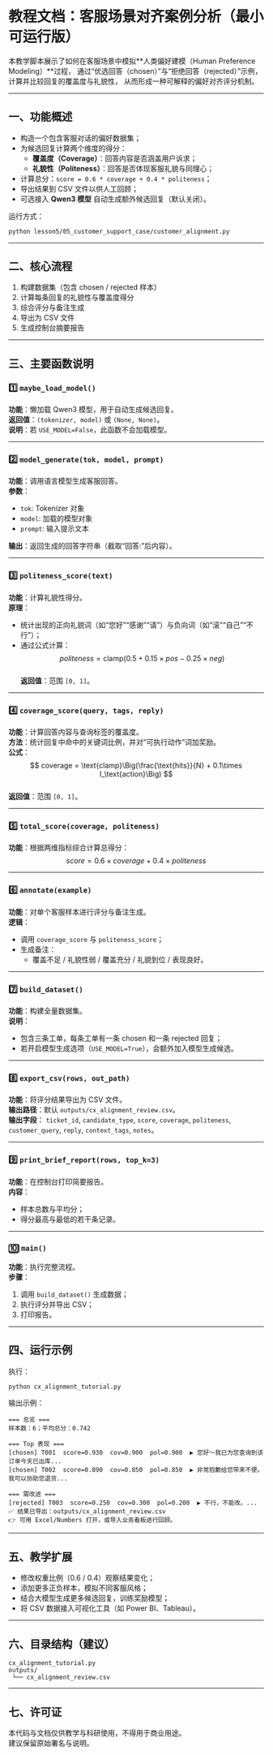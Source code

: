 
# 教程文档：客服场景对齐案例分析（最小可运行版）

本教学脚本展示了如何在客服场景中模拟**人类偏好建模（Human Preference Modeling）**过程，
通过“优选回答（chosen）”与“拒绝回答（rejected）”示例，计算并比较回复的覆盖度与礼貌性，
从而形成一种可解释的偏好对齐评分机制。

---

## 一、功能概述

- 构造一个包含客服对话的偏好数据集；
- 为候选回复计算两个维度的得分：
  - **覆盖度（Coverage）**：回答内容是否涵盖用户诉求；
  - **礼貌性（Politeness）**：回答是否体现客服礼貌与同理心；
- 计算总分：`score = 0.6 * coverage + 0.4 * politeness`；
- 导出结果到 CSV 文件以供人工回顾；
- 可选接入 **Qwen3 模型** 自动生成额外候选回复（默认关闭）。

运行方式：
```bash
python lesson5/05_customer_support_case/customer_alignment.py
```

---

## 二、核心流程

1. 构建数据集（包含 chosen / rejected 样本）
2. 计算每条回复的礼貌性与覆盖度得分
3. 综合评分与备注生成
4. 导出为 CSV 文件
5. 生成控制台摘要报告

---

## 三、主要函数说明

### 1️⃣ `maybe_load_model()`
**功能**：懒加载 Qwen3 模型，用于自动生成候选回复。  
**返回值**：`(tokenizer, model)` 或 `(None, None)`。  
**说明**：若 `USE_MODEL=False`，此函数不会加载模型。

---

### 2️⃣ `model_generate(tok, model, prompt)`
**功能**：调用语言模型生成客服回答。  
**参数**：
- `tok`: Tokenizer 对象  
- `model`: 加载的模型对象  
- `prompt`: 输入提示文本  

**输出**：返回生成的回答字符串（截取“回答:”后内容）。

---

### 3️⃣ `politeness_score(text)`
**功能**：计算礼貌性得分。  
**原理**：
- 统计出现的正向礼貌词（如“您好”“感谢”“请”）与负向词（如“滚”“自己”“不行”）；  
- 通过公式计算：  
  $$
  politeness = \text{clamp}(0.5 + 0.15 \times pos - 0.25 \times neg)
  $$  
**返回值**：范围 `[0, 1]`。

---

### 4️⃣ `coverage_score(query, tags, reply)`
**功能**：计算回答内容与查询标签的覆盖度。  
**方法**：统计回复中命中的关键词比例，并对“可执行动作”词加奖励。  
**公式**：  
  $$
  coverage = \text{clamp}\Big(\frac{\text{hits}}{N} + 0.1\times I_\text{action}\Big)
  $$  
**返回值**：范围 `[0, 1]`。

---

### 5️⃣ `total_score(coverage, politeness)`
**功能**：根据两维指标综合计算总得分：  
  $$
  score = 0.6 \times coverage + 0.4 \times politeness
  $$

---

### 6️⃣ `annotate(example)`
**功能**：对单个客服样本进行评分与备注生成。  
**逻辑**：
- 调用 `coverage_score` 与 `politeness_score`；  
- 生成备注：
  - 覆盖不足 / 礼貌性弱 / 覆盖充分 / 礼貌到位 / 表现良好。

---

### 7️⃣ `build_dataset()`
**功能**：构建全量数据集。  
**说明**：
- 包含三条工单，每条工单有一条 chosen 和一条 rejected 回复；  
- 若开启模型生成选项（`USE_MODEL=True`），会额外加入模型生成候选。

---

### 8️⃣ `export_csv(rows, out_path)`
**功能**：将评分结果导出为 CSV 文件。  
**输出路径**：默认 `outputs/cx_alignment_review.csv`。  
**输出字段**：
`ticket_id`, `candidate_type`, `score`, `coverage`, `politeness`, `customer_query`, `reply`, `context_tags`, `notes`。

---

### 9️⃣ `print_brief_report(rows, top_k=3)`
**功能**：在控制台打印简要报告。  
**内容**：
- 样本总数与平均分；  
- 得分最高与最低的若干条记录。

---

### 🔟 `main()`
**功能**：执行完整流程。  
**步骤**：
1. 调用 `build_dataset()` 生成数据；  
2. 执行评分并导出 CSV；  
3. 打印报告。

---

## 四、运行示例

执行：
```bash
python cx_alignment_tutorial.py
```

输出示例：
```
=== 总览 ===
样本数：6；平均总分：0.742

=== Top 表现 ===
[chosen] T001  score=0.930  cov=0.900  pol=0.900  ▶ 您好～我已为您查询到该订单今天已出库...
[chosen] T002  score=0.890  cov=0.850  pol=0.850  ▶ 非常抱歉给您带来不便。我可以协助您退货...

=== 需改进 ===
[rejected] T003  score=0.250  cov=0.300  pol=0.200  ▶ 不行，不能改。...
✅ 结果已导出：outputs/cx_alignment_review.csv
👉 可用 Excel/Numbers 打开，或导入业务看板进行回顾。
```

---

## 五、教学扩展

- 修改权重比例（0.6 / 0.4）观察结果变化；  
- 添加更多正负样本，模拟不同客服风格；  
- 结合大模型生成更多候选回复，训练奖励模型；  
- 将 CSV 数据接入可视化工具（如 Power BI、Tableau）。

---

## 六、目录结构（建议）

```
cx_alignment_tutorial.py
outputs/
 └── cx_alignment_review.csv
```

---

## 七、许可证

本代码与文档仅供教学与科研使用，不得用于商业用途。  
建议保留原始署名与说明。

